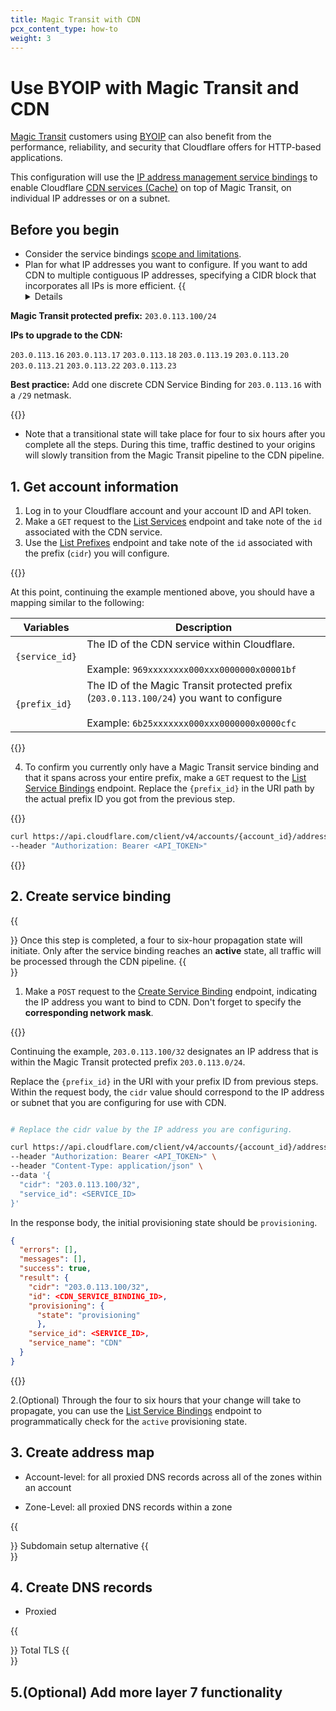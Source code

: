```yaml
---
title: Magic Transit with CDN
pcx_content_type: how-to
weight: 3
---
```


# Use BYOIP with Magic Transit and CDN

[Magic Transit](/magic-transit/) customers using [BYOIP](/byoip/) can also benefit from the performance, reliability, and security that Cloudflare offers for HTTP-based applications.

This configuration will use the [IP address management service bindings](/byoip/service-bindings/) to enable Cloudflare [CDN services (Cache)](/cache/) on top of Magic Transit, on individual IP addresses or on a subnet.

## Before you begin

* Consider the service bindings [scope and limitations](/byoip/service-bindings/).
* Plan for what IP addresses you want to configure. If you want to add CDN to multiple contiguous IP addresses, specifying a CIDR block that incorporates all IPs is more efficient.
    {{<details header="Example" >}}

**Magic Transit protected prefix:** `203.0.113.100/24`

**IPs to upgrade to the CDN:**

`203.0.113.16`
`203.0.113.17`
`203.0.113.18`
`203.0.113.19`
`203.0.113.20`
`203.0.113.21`
`203.0.113.22`
`203.0.113.23`

**Best practice:** Add one discrete CDN Service Binding for `203.0.113.16` with a `/29` netmask.

{{</details>}}

* Note that a transitional state will take place for four to six hours after you complete all the steps. During this time, traffic destined to your origins will slowly transition from the Magic Transit pipeline to the CDN pipeline.

## 1. Get account information

1. Log in to your Cloudflare account and your account ID and API token.
2. Make a `GET` request to the [List Services](/api/operations/ip-address-management-service-bindings-list-services) endpoint and take note of the `id` associated with the CDN service.
3. Use the [List Prefixes](/api/operations/ip-address-management-prefixes-list-prefixes) endpoint and take note of the `id` associated with the prefix (`cidr`) you will configure.

{{<example>}}

At this point, continuing the example mentioned above, you should have a mapping similar to the following:

| Variables  | Description                                        |
|-------------------------------|----------------------------------------------------|
| `{service_id}`                  | The ID of the CDN service within Cloudflare. <br /><br /> Example: `969xxxxxxxx000xxx0000000x00001bf`           |
| `{prefix_id}`                   | The ID of the Magic Transit protected prefix (`203.0.113.100/24`) you want to configure <br /><br /> Example: `6b25xxxxxxx000xxx0000000x0000cfc` |


{{</example>}}

4. To confirm you currently only have a Magic Transit service binding and that it spans across your entire prefix, make a `GET` request to the  [List Service Bindings](/api/operations/ip-address-management-service-bindings-list-service-bindings) endpoint. Replace the `{prefix_id}` in the URI path by the actual prefix ID you got from the previous step.

{{<example>}}

```bash
curl https://api.cloudflare.com/client/v4/accounts/{account_id}/addressing/prefixes/{prefix_id}/bindings \
--header "Authorization: Bearer <API_TOKEN>"
```

{{</example>}}

## 2. Create service binding

{{<Aside type="warning">}}
Once this step is completed, a four to six-hour propagation state will initiate. Only after the service binding reaches an **active** state, all traffic will be processed through the CDN pipeline.
{{</Aside>}}

1. Make a `POST` request to the [Create Service Binding](/api/operations/ip-address-management-service-bindings-create-service-binding/) endpoint, indicating the IP address you want to bind to CDN. Don't forget to specify the **corresponding network mask**.

{{<example>}}

Continuing the example, `203.0.113.100/32` designates an IP address that is within the Magic Transit protected prefix `203.0.113.0/24`.

Replace the `{prefix_id}` in the URI with your prefix ID from previous steps. Within the request body, the `cidr` value should correspond to the IP address or subnet that you are configuring for use with CDN.

```bash

# Replace the cidr value by the IP address you are configuring.

curl https://api.cloudflare.com/client/v4/accounts/{account_id}/addressing/prefixes/{prefix_id}/bindings \
--header "Authorization: Bearer <API_TOKEN>" \
--header "Content-Type: application/json" \
--data '{
  "cidr": "203.0.113.100/32",
  "service_id": <SERVICE_ID>
}'
```

In the response body, the initial provisioning state should be `provisioning`.

```json
{
  "errors": [],
  "messages": [],
  "success": true,
  "result": {
    "cidr": "203.0.113.100/32",
    "id": <CDN_SERVICE_BINDING_ID>,
    "provisioning": {
      "state": "provisioning"
      },
    "service_id": <SERVICE_ID>,
    "service_name": "CDN"
  }
}
```
{{</example>}}

2.(Optional) Through the four to six hours that your change will take to propagate, you can use the [List Service Bindings](/api/operations/ip-address-management-service-bindings-list-service-bindings) endpoint to programmatically check for the `active` provisioning state.

## 3. Create address map

* Account-level: for all proxied DNS records across all of the zones within an account

* Zone-Level: all proxied DNS records within a zone

{{<Aside type="note">}}
Subdomain setup alternative
{{</Aside>}}

## 4. Create DNS records

* Proxied

{{<Aside type="note">}}
Total TLS
{{</Aside>}}

## 5.(Optional) Add more layer 7 functionality